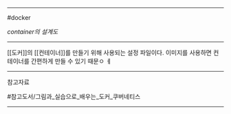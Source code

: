 
---

#docker

*container의 설계도*

---

[[도커]]의 [[컨테이너]]를 만들기 위해 사용되는 설정 파일이다. 이미지를 사용하면 컨테이너를 간편하게 만들 수 있기 때문ㅇ ㅔ

---

참고자료

#참고도서/그림과_실습으로_배우는_도커_쿠버네티스 

---